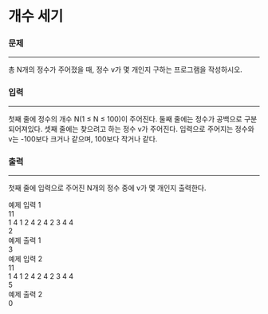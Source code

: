 # 개수 세기

### 문제

---
총 N개의 정수가 주어졌을 때, 정수 v가 몇 개인지 구하는 프로그램을 작성하시오.

### 입력

---
첫째 줄에 정수의 개수 N(1 ≤ N ≤ 100)이 주어진다. 둘째 줄에는 정수가 공백으로 구분되어져있다. 셋째 줄에는 찾으려고 하는 정수 v가 주어진다. 입력으로 주어지는 정수와 v는 -100보다 크거나 같으며, 100보다 작거나 같다.

### 출력

---
첫째 줄에 입력으로 주어진 N개의 정수 중에 v가 몇 개인지 출력한다.

예제 입력 1<br>
11<br>
1 4 1 2 4 2 4 2 3 4 4<br>
2<br>
예제 출력 1<br>
3<br>
예제 입력 2<br>
11<br>
1 4 1 2 4 2 4 2 3 4 4<br>
5<br>
예제 출력 2<br>
0<br>